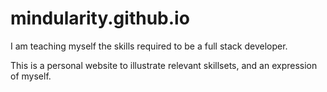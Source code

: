 # mindularity.github.io

I am teaching myself the skills required to be a full stack developer. 

This is a personal website to illustrate relevant skillsets, and an expression of myself. 

